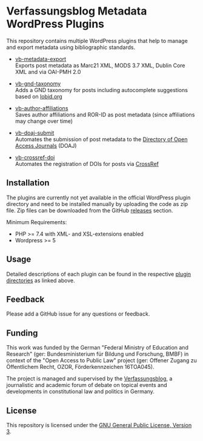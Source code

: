 # Verfassungsblog Metadata WordPress Plugins

This repository contains multiple WordPress plugins that help to manage and export metadata using bibliographic standards.

- [vb-metadata-export](https://github.com/Verfassungsblog/metadata-wordpress-plugins/tree/main/code/packages/vb-metadata-export) \
  Exports post metadata as Marc21 XML, MODS 3.7 XML, Dublin Core XML and via OAI-PMH 2.0

- [vb-gnd-taxonomy](https://github.com/Verfassungsblog/metadata-wordpress-plugins/tree/main/code/packages/vb-gnd-taxonomy) \
  Adds a GND taxonomy for posts including autocomplete suggestions based on [lobid.org](http://lobid.org/gnd)

- [vb-author-affiliations](https://github.com/Verfassungsblog/metadata-wordpress-plugins/tree/main/code/packages/vb-author-affiliations) \
  Saves author affiliations and ROR-ID as post metadata (since affiliations may change over time)

- [vb-doaj-submit](https://github.com/Verfassungsblog/metadata-wordpress-plugins/tree/main/code/packages/vb-doaj-submit) \
  Automates the submission of post metadata to the [Directory of Open Access Journals](https://doaj.org/) (DOAJ)

- [vb-crossref-doi](https://github.com/Verfassungsblog/metadata-wordpress-plugins/blob/main/code/packages/vb-crossref-doi/vb-crossref-doi.php) \
  Automates the registration of DOIs for posts via [CrossRef](https://www.crossref.org/)

## Installation

The plugins are currently not yet available in the official WordPress plugin directory and need to be installed manually by uploading the code as zip file. Zip files can be downloaded from the GitHub [releases](https://github.com/Verfassungsblog/metadata-wordpress-plugins/releases) section.

Minimum Requirements:
- PHP >= 7.4 with XML- and XSL-extensions enabled
- Wordpress >= 5

## Usage

Detailed descriptions of each plugin can be found in the respective [plugin directories](https://github.com/Verfassungsblog/metadata-wordpress-plugins/tree/main/code/packages) as linked above.

## Feedback

Please add a GitHub issue for any questions or feedback.

## Funding

This work was funded by the German "Federal Ministry of Education and Research" (ger: Bundesministerium für Bildung und Forschung, BMBF) in context of the "Open Access to Public Law" project (ger: Offener Zugang zu Öffentlichem Recht, OZOR, Förderkennzeichen 16TOA045).

The project is managed and supervised by the [Verfassungsblog](https://verfassungsblog.de/), a journalistic and academic forum of debate on topical events and developments in constitutional law and politics in Germany.

## License

This repository is licensed under the [GNU General Public License, Version 3](https://github.com/Verfassungsblog/metadata-wordpress-plugins/blob/main/LICENSE.txt).
